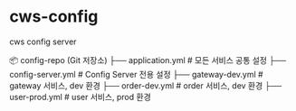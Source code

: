 # cws-config
cws config server

📦 config-repo (Git 저장소)
├── application.yml                      # 모든 서비스 공통 설정
├── config-server.yml                    # Config Server 전용 설정
├── gateway-dev.yml                      # gateway 서비스, dev 환경
├── order-dev.yml                        # order 서비스, dev 환경
├── user-prod.yml                        # user 서비스, prod 환경

